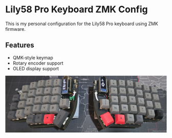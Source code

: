 # Lily58 Pro Keyboard ZMK Config

This is my personal configuration for the Lily58 Pro keyboard using ZMK firmware.

## Features
- QMK-style keymap
- Rotary encoder support
- OLED display support

![Lily58 Pro](./images/lily58-pro.jpg)
